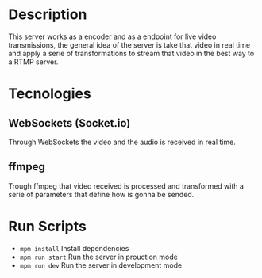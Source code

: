 # Description

This server works as a encoder and as a endpoint for live video transmissions, the general idea of the server is take that video in real time and apply a serie of transformations to stream that video in the best way to a RTMP server.

# Tecnologies

## WebSockets (Socket.io)

Through WebSockets the video and the audio is received in real time. 

## ffmpeg

Trough ffmpeg that video received is processed and transformed with a serie of parameters that define how is gonna be sended. 


# Run Scripts

*  `mpm install` Install dependencies
*  `mpm run start` Run the server in prouction mode
*  `mpm run dev` Run the server in development mode





